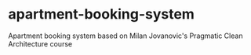 # apartment-booking-system
Apartment booking system based on Milan Jovanovic's Pragmatic Clean Architecture course
